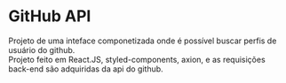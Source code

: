 # GitHub API

Projeto de uma inteface componetizada onde é possível buscar perfis de usuário do github. <br />
Projeto feito em React.JS, styled-components, axion, e as requisições back-end são adquiridas da api do github.
